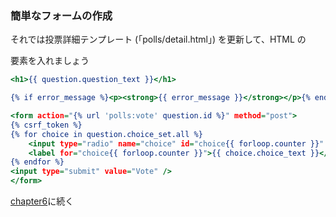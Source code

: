 ### 簡単なフォームの作成

それでは投票詳細テンプレート (「polls/detail.html」) を更新して、HTML の <form> 要素を入れましょう  
```python:detail.html
<h1>{{ question.question_text }}</h1>

{% if error_message %}<p><strong>{{ error_message }}</strong></p>{% endif %}

<form action="{% url 'polls:vote' question.id %}" method="post">
{% csrf_token %}
{% for choice in question.choice_set.all %}
    <input type="radio" name="choice" id="choice{{ forloop.counter }}" value="{{ choice.id }}" />
    <label for="choice{{ forloop.counter }}">{{ choice.choice_text }}</label><br />
{% endfor %}
<input type="submit" value="Vote" />
</form>
```



[chapter6](https://github.com/mergitto/studyDjango/blob/master/makeApp/chapter6.md)に続く



















